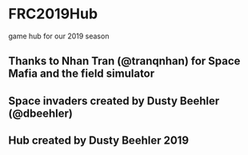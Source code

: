# FRC2019Hub
game hub for our 2019 season

## Thanks to Nhan Tran (@tranqnhan) for Space Mafia and the field simulator
## Space invaders created by Dusty Beehler (@dbeehler)
## Hub created by Dusty Beehler 2019

